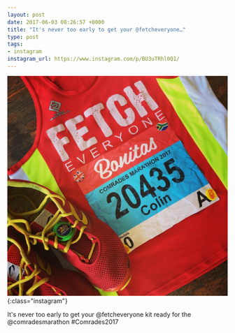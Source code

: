```yaml
---
layout: post
date: 2017-06-03 08:26:57 +0000
title: "It's never too early to get your @fetcheveryone…"
type: post
tags:
- instagram
instagram_url: https://www.instagram.com/p/BU3uTRhl0Q1/
---
```


![Instagram - BU3uTRhl0Q1](/img/BU3uTRhl0Q1.jpg){:class="instagram"}

It's never too early to get your @fetcheveryone kit ready for the @comradesmarathon #Comrades2017
